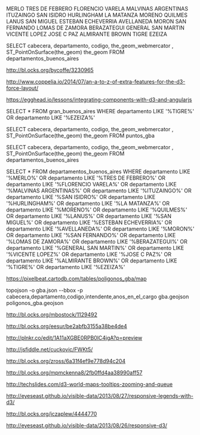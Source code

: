 MERLO
TRES DE FEBRERO
FLORENCIO VARELA
MALVINAS ARGENTINAS
ITUZAINGO
SAN ISIDRO
HURLINGHAM
LA MATANZA
MORENO
QUILMES
LANUS
SAN MIGUEL
ESTEBAN ECHEVERRIA
AVELLANEDA
MORON
SAN FERNANDO
LOMAS DE ZAMORA
BERAZATEGUI
GENERAL SAN MARTIN
VICENTE LOPEZ
JOSE C PAZ
ALMIRANTE BROWN
TIGRE
EZEIZA



SELECT cabecera, departamento, codigo, the_geom_webmercator , ST_PointOnSurface(the_geom) the_geom FROM  departamentos_buenos_aires

http://bl.ocks.org/bycoffe/3230965

http://www.coppelia.io/2014/07/an-a-to-z-of-extra-features-for-the-d3-force-layout/

https://egghead.io/lessons/integrating-components-with-d3-and-angularjs


SELECT * FROM gran_buenos_aires WHERE departamento LIKE '%TIGRE%' OR departamento LIKE '%EZEIZA%'

SELECT cabecera, departamento, codigo, the_geom_webmercator , ST_PointOnSurface(the_geom) the_geom FROM  puntos_gba

SELECT cabecera, departamento, codigo, the_geom_webmercator , ST_PointOnSurface(the_geom) the_geom FROM  departamentos_buenos_aires


SELECT * FROM departamentos_buenos_aires WHERE departamento LIKE  '%MERLO%' OR departamento LIKE '%TRES DE FEBRERO%' OR departamento LIKE '%FLORENCIO VARELA%' OR departamento LIKE '%MALVINAS ARGENTINAS%' OR departamento LIKE '%ITUZAINGO%' OR departamento LIKE '%SAN ISIDRO%' OR departamento LIKE '%HURLINGHAM%' OR departamento LIKE '%LA MATANZA%' OR departamento LIKE '%MORENO%' OR departamento LIKE '%QUILMES%' OR departamento LIKE '%LANUS%' OR departamento LIKE '%SAN MIGUEL%' OR departamento LIKE '%ESTEBAN ECHEVERRIA%' OR departamento LIKE '%AVELLANEDA%' OR departamento LIKE '%MORON%' OR departamento LIKE '%SAN FERNANDO%' OR departamento LIKE '%LOMAS DE ZAMORA%' OR departamento LIKE '%BERAZATEGUI%' OR departamento LIKE '%GENERAL SAN MARTIN%' OR departamento LIKE '%VICENTE LOPEZ%' OR departamento LIKE '%JOSE C PAZ%' OR departamento LIKE '%ALMIRANTE BROWN%' OR departamento LIKE '%TIGRE%' OR departamento LIKE '%EZEIZA%'

https://pixelbeat.cartodb.com/tables/poligonos_gba/map

topojson -o gba.json --bbox -p cabecera,departamento,codigo,intendente,anos_en_el_cargo gba.geojson poligonos_gba.geojson


http://bl.ocks.org/mbostock/1129492

http://bl.ocks.org/eesur/be2abfb3155a38be4de4

http://plnkr.co/edit/1A11aXGBE0RPB0lC4jgA?p=preview

http://jsfiddle.net/cuckovic/FWKt5/

http://bl.ocks.org/zross/6a31f4ef9e778d94c204

http://bl.ocks.org/mpmckenna8/2fb0ffd4aa38990aff57

http://techslides.com/d3-world-maps-tooltips-zooming-and-queue

http://eyeseast.github.io/visible-data/2013/08/27/responsive-legends-with-d3/

http://bl.ocks.org/jczaplew/4444770

http://eyeseast.github.io/visible-data/2013/08/26/responsive-d3/